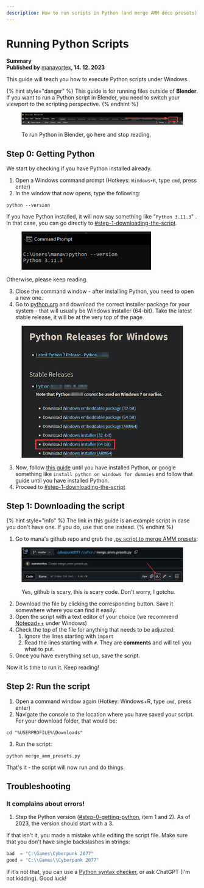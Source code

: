 ```yaml
---
description: How to run scripts in Python (and merge AMM deco presets)
---
```


# Running Python Scripts

**Summary**\
**Published by** [manavortex](https://app.gitbook.com/u/NfZBoxGegfUqB33J9HXuCs6PVaC3 "mention")**, 14. 12. 2023**

This guide will teach you how to execute Python scripts under Windows.&#x20;

{% hint style="danger" %}
This guide is for running files outside of **Blender**. If you want to run a Python script in Blender, you need to switch your viewport to the scripting perspective.
{% endhint %}

<figure><img src="../../../.gitbook/assets/blender_scripting_perspective.png" alt=""><figcaption><p>To run Python in Blender, go here and stop reading.</p></figcaption></figure>

## Step 0: Getting Python

We start by checking if you have Python installed already.

1. Open a Windows command prompt (Hotkeys: `Windows+R`, type `cmd`, press enter)
2. In the window that now opens, type the following:

```
python --version
```

If you have Python installed, it will now say something like "`Python 3.11.3`" . In that case, you can go directly to [#step-1-downloading-the-script](running-python-scripts.md#step-1-downloading-the-script "mention").

<figure><img src="../../../.gitbook/assets/python_version.png" alt=""><figcaption></figcaption></figure>

Otherwise, please keep reading.

3. Close the command window - after installing Python, you need to open a new one.
4. Go to [python.org](https://www.python.org/downloads/windows/) and download the correct installer package for your system - that will usually be Windows installer (64-bit). Take the latest stable release, it will be at the very top of the page.

<figure><img src="../../../.gitbook/assets/download_python_release.png" alt=""><figcaption></figcaption></figure>

3. Now, follow [this guide](https://www.digitalocean.com/community/tutorials/install-python-windows-10) until you have installed Python, or google something like `install python on windows for dummies` and follow that guide until you have installed Python.
4. Proceed to [#step-1-downloading-the-script](running-python-scripts.md#step-1-downloading-the-script "mention")

## Step 1: Downloading the script

{% hint style="info" %}
The link in this guide is an example script in case you don't have one. If you do, use that one instead.
{% endhint %}

1. Go to mana's github repo and grab the [.py script to merge AMM presets](https://github.com/manavortex/cyberpunk2077/blob/master/python/merge\_amm\_presets.py): &#x20;

<figure><img src="../../../.gitbook/assets/save_python_file.png" alt=""><figcaption><p>Yes, github is scary, this is scary code. Don't worry, I gotchu.</p></figcaption></figure>

2. Download the file by clicking the corresponding button. Save it somewhere where you can find it easily.
3. Open the script with a text editor of your choice (we recommend [Notepad++](https://notepad-plus-plus.org/downloads/) under Windows)
4. Check the top of the file for anything that needs to be adjusted:
   1. Ignore the lines starting with `import`
   2. Read the lines starting with `#`. They are **comments** and will tell you what to put.
5. Once you have everything set up, save the script.

Now it is time to run it. Keep reading!

## Step 2: Run the script

1. Open a command window again (Hotkey: Windows+R, type `cmd`, press enter)
2. Navigate the console to the location where you have saved your script. For your download folder, that would be:

```batch
cd "%USERPROFILE%\Downloads"
```

3. Run the script:

```batch
python merge_amm_presets.py
```

That's it - the script will now run and do things.

## Troubleshooting

### It complains about errors!

1. Step the Python version ([#step-0-getting-python](running-python-scripts.md#step-0-getting-python "mention"), item 1 and 2). As of 2023, the version should start with a 3.

If that isn't it, you made a mistake while editing the script file. Make sure that you don't have single backslashes in strings:

```python
bad  = "C:\Games\Cyberpunk 2077"
good = "C:\\Games\\Cyberpunk 2077"
```

If it's not that, you can use a [Python syntax checker](https://extendsclass.com/python-tester.html), or ask ChatGPT (I'm not kidding). Good luck!
